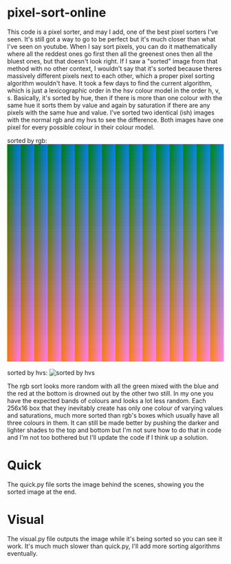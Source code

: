# pixel-sort-online

This code is a pixel sorter, and may I add, one of the best pixel sorters I've seen. It's still got a way to go to be perfect but it's much closer than what I've seen on youtube. When I say sort pixels, you can do it mathematically where all the reddest ones go first then all the greenest ones then all the bluest ones, but that doesn't look right. If I saw a "sorted" image from that method with no other context, I wouldn't say that it's sorted because theres massively different pixels next to each other, which a proper pixel sorting algorithm wouldn't have. It took a few days to find the current algorithm, which is just a lexicographic order in the hsv colour model in the order h, v, s. Basically, it's sorted by hue, then if there is more than one colour with the same hue it sorts them by value and again by saturation if there are any pixels with the same hue and value. I've sorted two identical (ish) images with the normal rgb and my hvs to see the difference. Both images have one pixel for every possible colour in their colour model.

sorted by rgb:
![sorted by rgb](<images/rgb sorted.png>)

sorted by hvs:
![sorted by hvs](<images/hsv sorted.png>)

The rgb sort looks more random with all the green mixed with the blue and the red at the bottom is drowned out by the other two still. In my one you have the expected bands of colours and looks a lot less random. Each 256x16 box that they inevitably create has only one colour of varying values and saturations, much more sorted than rgb's boxes which usually have all three colours in them. It can still be made better by pushing the darker and lighter shades to the top and bottom but I'm not sure how to do that in code and I'm not too bothered but I'll update the code if I think up a solution.

# Quick
The quick.py file sorts the image behind the scenes, showing you the sorted image at the end.

# Visual
The visual.py file outputs the image while it's being sorted so you can see it work. It's much much slower than quick.py, I'll add more sorting algorithms eventually. 